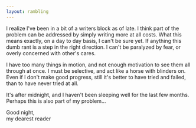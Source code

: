 ```yaml
---
layout: rambling
---
```


I realize I've been in a bit of a writers block as of late. I think part of the
problem can be addressed by simply writing more at all costs. What this means
exactly, on a day to day basis, I can't be sure yet. If anything this dumb rant
is a step in the right direction. I can't be paralyzed by fear, or overly
concerned with other's cares.

I have too many things in motion, and not enough motivation to see them all
through at once. I must be selective, and act like a horse with blinders on.
Even if I don't make good progress, still it's better to have tried and failed,
than to have never tried at all.

It's after midnight, and I haven't been sleeping well for the last few months.
Perhaps this is also part of my problem...

Good night,  
my dearest reader
